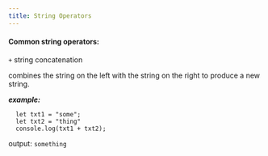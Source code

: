 ```yaml
---
title: String Operators
---
```


#### Common string operators:
`+` string concatenation

combines the string on the left with the string on the right to produce a new string.

___example:___
```
  let txt1 = "some";
  let txt2 = "thing"
  console.log(txt1 + txt2);
```
output: `something`
